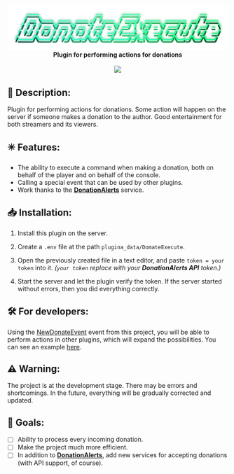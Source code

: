 <div align="center">
  <picture>
    <img src="assets/title.png" alt="Title">
  </picture>
  <br>
  <b>Plugin for performing actions for donations</b>
  <br><br>
  <a href="https://poggit.pmmp.io/p/DonateExecute"><img src="https://poggit.pmmp.io/shield.state/DonateExecute"></a>
</div>

## 🧾 Description:
Plugin for performing actions for donations. Some action will happen on the server if someone makes a donation to the author. Good entertainment for both streamers and its viewers.

## ✴️ Features:
- The ability to execute a command when making a donation, both on behalf of the player and on behalf of the console.
- Calling a special event that can be used by other plugins.
- Work thanks to the [**DonationAlerts**](https://www.donationalerts.com/) service.

## 📥 Installation:
1. Install this plugin on the server.

2. Create a `.env` file at the path `plugina_data/DomateExecute`.

3. Open the previously created file in a text editor, and paste `token = your token` into it. *(`your token` replace with your **DonationAlerts API** token.)*

4. Start the server and let the plugin verify the token. If the server started without errors, then you did everything correctly.

## 🛠️ For developers:
Using the [NewDonateEvent](src/Taskovich/DonateExecute/event/NewDonateEvent.php) event from this project, you will be able to perform actions in other plugins, which will expand the possibilities. You can see an example [here](example/ExamplePlugin/src/Az1ko/ExamplePlugin/Main.php).

## ⚠️ Warning:
The project is at the development stage. There may be errors and shortcomings. In the future, everything will be gradually corrected and updated.

## 🎯 Goals:
- [ ] Ability to process every incoming donation.
- [ ] Make the project much more efficient.
- [ ] In addition to [**DonationAlerts**](https://www.donationalerts.com/), add new services for accepting donations (with API support, of course).
